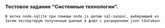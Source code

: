 ### Тестовое задание "Системные технологии".

```sh
В ветке node-sqlite при помощи node.js делаю sql-запрос, выбирающий из базы нужные данные.
Затем экспортирую полученные данные в файл с расширением json (database.json).
```

